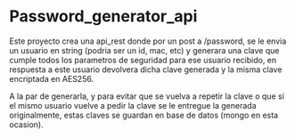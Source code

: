 # Password_generator_api
 
Este proyecto crea una api_rest donde por un post a /password, se le envia un usuario en string (podria ser un id, mac, etc) y generara una clave que cumple todos los parametros de seguridad para ese usuario recibido, en respuesta a este usuario devolvera dicha clave generada y la misma clave encriptada en AES256.

A la par de generarla, y para evitar que se vuelva a repetir la clave o que si el mismo usuario vuelve a pedir la clave se le entregue la generada originalmente, estas claves se guardan en base de datos (mongo en esta ocasion).
